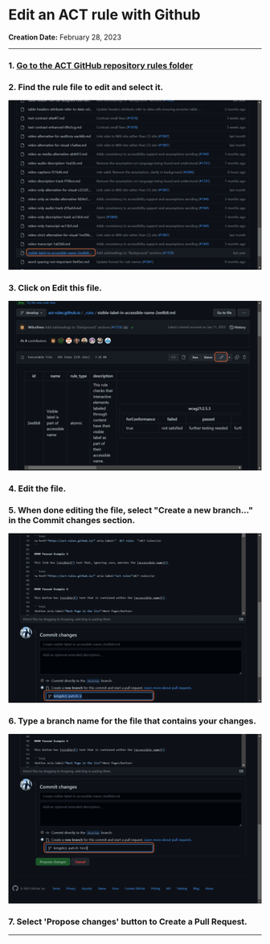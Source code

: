 # Edit an ACT rule with Github

__Creation Date:__ February 28, 2023  

***

### 1. [Go to the ACT GitHub repository rules folder](https://github.com/act-rules/act-rules.github.io/tree/develop/_rules)

### 2. Find the rule file to edit and select it.
![A sample file is selected from the rules folder.](/images/folderfilelist.png)

### 3. Click on Edit this file.
![The edit button, which looks like a pencil, is highlighted. ](/images/editbutton.png)

### 4. Edit the file.

### 5. When done editing the file, select "Create a new branch..." in the Commit changes section.
![The second radio button, Create a new branch, is selected.](/images/createnewbranch.png)


### 6. Type a branch name for the file that contains your changes.
![A text input field, below the selected "Create new branch" radio button, has a branch name entered.](/images/enterbranch.png)

### 7. Select 'Propose changes' button to Create a Pull Request.


***

